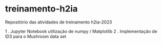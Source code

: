 # treinamento-h2ia
Repositório das atividades de treinamento h2ia-2023

1 . Jupyter Notebook utilização de numpy / Matplotlib
2 . Implementação de ID3 para o Mushroom data set
